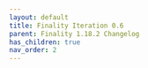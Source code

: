 ```yaml
---
layout: default
title: Finality Iteration 0.6
parent: Finality 1.18.2 Changelog
has_children: true
nav_order: 2
---
```

